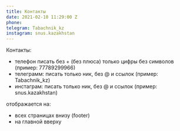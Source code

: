 ```yaml
---
title: Контакты
date: 2021-02-10 11:29:00 Z
phone: 
telegram: Tabachnik_kz
instagram: snus.kazakhstan
---
```


Контакты:
- телефон писать без + (без плюса) только цифры без символов (пример: 77789299966)
- телеграмм: писать только ник, без @ и ссылок (пример: Tabachnik_kz)
- инстаграм: писать только ник, без @ и ссылок (пример: snus.kazakhstan)

отображается на:
- всех страницах внизу (footer)
- на главной вверху
